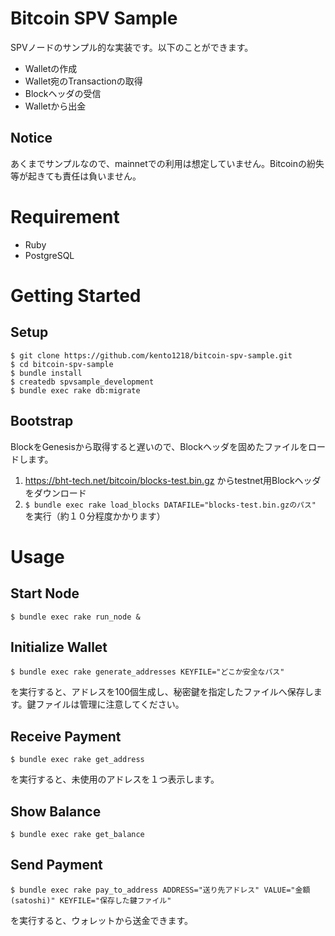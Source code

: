 # Bitcoin SPV Sample
SPVノードのサンプル的な実装です。以下のことができます。

* Walletの作成
* Wallet宛のTransactionの取得
* Blockヘッダの受信
* Walletから出金

## Notice
あくまでサンプルなので、mainnetでの利用は想定していません。Bitcoinの紛失等が起きても責任は負いません。

# Requirement
* Ruby
* PostgreSQL

# Getting Started

## Setup
```
$ git clone https://github.com/kento1218/bitcoin-spv-sample.git
$ cd bitcoin-spv-sample
$ bundle install
$ createdb spvsample_development
$ bundle exec rake db:migrate
```

## Bootstrap
BlockをGenesisから取得すると遅いので、Blockヘッダを固めたファイルをロードします。

1. https://bht-tech.net/bitcoin/blocks-test.bin.gz からtestnet用Blockヘッダをダウンロード
1. `$ bundle exec rake load_blocks DATAFILE="blocks-test.bin.gzのパス"` を実行（約１０分程度かかります）

# Usage

## Start Node
```
$ bundle exec rake run_node &
```

## Initialize Wallet
```
$ bundle exec rake generate_addresses KEYFILE="どこか安全なパス"
```

を実行すると、アドレスを100個生成し、秘密鍵を指定したファイルへ保存します。鍵ファイルは管理に注意してください。

## Receive Payment
```
$ bundle exec rake get_address
```

を実行すると、未使用のアドレスを１つ表示します。

## Show Balance
```
$ bundle exec rake get_balance
```

## Send Payment
```
$ bundle exec rake pay_to_address ADDRESS="送り先アドレス" VALUE="金額 (satoshi)" KEYFILE="保存した鍵ファイル"
```

を実行すると、ウォレットから送金できます。
